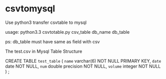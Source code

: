 csvtomysql
==========

Use python3  transfer csvtable to mysql

usage: python3.3 csvtotable.py csv_table db_name db_table

ps: db_table must have same as field with csv


The test.csv in Mysql Table Structure

CREATE TABLE `test_table` (
    `name` varchar(6) NOT NULL PRIMARY KEY,
    `date` date NOT NULL,
    `num` double precision NOT NULL,
    `volume` integer NOT NULL
)
;

